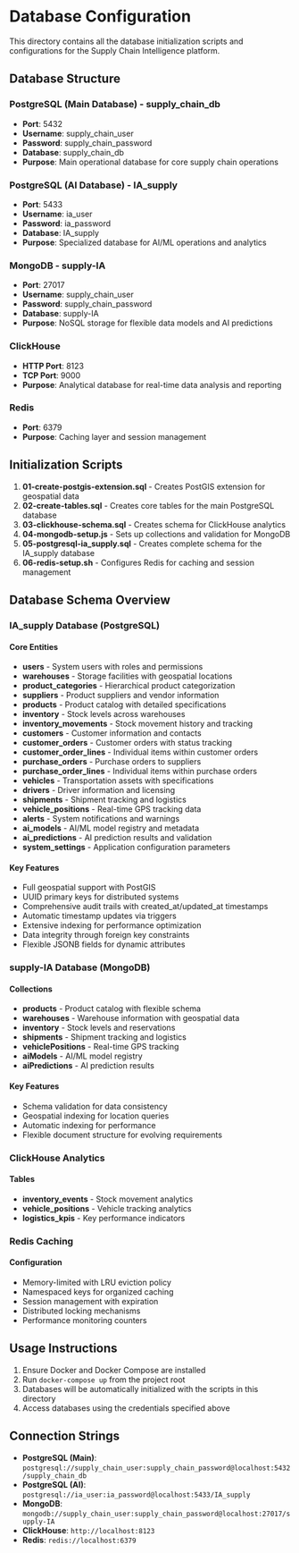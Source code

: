 # Database Configuration

This directory contains all the database initialization scripts and configurations for the Supply Chain Intelligence platform.

## Database Structure

### PostgreSQL (Main Database) - supply_chain_db
- **Port**: 5432
- **Username**: supply_chain_user
- **Password**: supply_chain_password
- **Database**: supply_chain_db
- **Purpose**: Main operational database for core supply chain operations

### PostgreSQL (AI Database) - IA_supply
- **Port**: 5433
- **Username**: ia_user
- **Password**: ia_password
- **Database**: IA_supply
- **Purpose**: Specialized database for AI/ML operations and analytics

### MongoDB - supply-IA
- **Port**: 27017
- **Username**: supply_chain_user
- **Password**: supply_chain_password
- **Database**: supply-IA
- **Purpose**: NoSQL storage for flexible data models and AI predictions

### ClickHouse
- **HTTP Port**: 8123
- **TCP Port**: 9000
- **Purpose**: Analytical database for real-time data analysis and reporting

### Redis
- **Port**: 6379
- **Purpose**: Caching layer and session management

## Initialization Scripts

1. **01-create-postgis-extension.sql** - Creates PostGIS extension for geospatial data
2. **02-create-tables.sql** - Creates core tables for the main PostgreSQL database
3. **03-clickhouse-schema.sql** - Creates schema for ClickHouse analytics
4. **04-mongodb-setup.js** - Sets up collections and validation for MongoDB
5. **05-postgresql-ia_supply.sql** - Creates complete schema for the IA_supply database
6. **06-redis-setup.sh** - Configures Redis for caching and session management

## Database Schema Overview

### IA_supply Database (PostgreSQL)

#### Core Entities
- **users** - System users with roles and permissions
- **warehouses** - Storage facilities with geospatial locations
- **product_categories** - Hierarchical product categorization
- **suppliers** - Product suppliers and vendor information
- **products** - Product catalog with detailed specifications
- **inventory** - Stock levels across warehouses
- **inventory_movements** - Stock movement history and tracking
- **customers** - Customer information and contacts
- **customer_orders** - Customer orders with status tracking
- **customer_order_lines** - Individual items within customer orders
- **purchase_orders** - Purchase orders to suppliers
- **purchase_order_lines** - Individual items within purchase orders
- **vehicles** - Transportation assets with specifications
- **drivers** - Driver information and licensing
- **shipments** - Shipment tracking and logistics
- **vehicle_positions** - Real-time GPS tracking data
- **alerts** - System notifications and warnings
- **ai_models** - AI/ML model registry and metadata
- **ai_predictions** - AI prediction results and validation
- **system_settings** - Application configuration parameters

#### Key Features
- Full geospatial support with PostGIS
- UUID primary keys for distributed systems
- Comprehensive audit trails with created_at/updated_at timestamps
- Automatic timestamp updates via triggers
- Extensive indexing for performance optimization
- Data integrity through foreign key constraints
- Flexible JSONB fields for dynamic attributes

### supply-IA Database (MongoDB)

#### Collections
- **products** - Product catalog with flexible schema
- **warehouses** - Warehouse information with geospatial data
- **inventory** - Stock levels and reservations
- **shipments** - Shipment tracking and logistics
- **vehiclePositions** - Real-time GPS tracking
- **aiModels** - AI/ML model registry
- **aiPredictions** - AI prediction results

#### Key Features
- Schema validation for data consistency
- Geospatial indexing for location queries
- Automatic indexing for performance
- Flexible document structure for evolving requirements

### ClickHouse Analytics

#### Tables
- **inventory_events** - Stock movement analytics
- **vehicle_positions** - Vehicle tracking analytics
- **logistics_kpis** - Key performance indicators

### Redis Caching

#### Configuration
- Memory-limited with LRU eviction policy
- Namespaced keys for organized caching
- Session management with expiration
- Distributed locking mechanisms
- Performance monitoring counters

## Usage Instructions

1. Ensure Docker and Docker Compose are installed
2. Run `docker-compose up` from the project root
3. Databases will be automatically initialized with the scripts in this directory
4. Access databases using the credentials specified above

## Connection Strings

- **PostgreSQL (Main)**: `postgresql://supply_chain_user:supply_chain_password@localhost:5432/supply_chain_db`
- **PostgreSQL (AI)**: `postgresql://ia_user:ia_password@localhost:5433/IA_supply`
- **MongoDB**: `mongodb://supply_chain_user:supply_chain_password@localhost:27017/supply-IA`
- **ClickHouse**: `http://localhost:8123`
- **Redis**: `redis://localhost:6379`